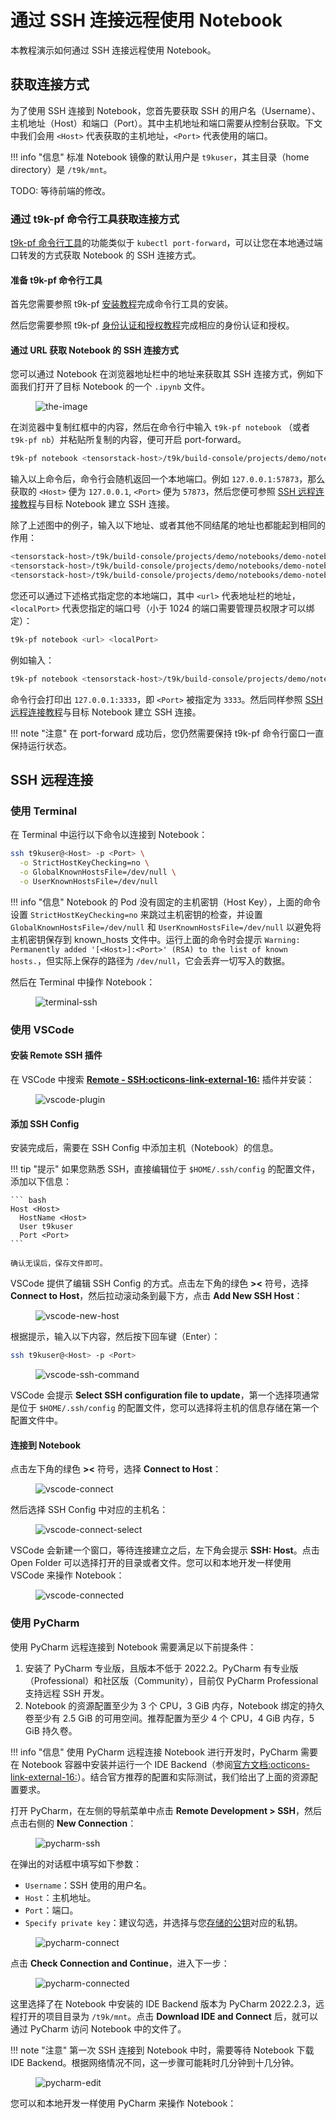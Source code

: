 # 通过 SSH 连接远程使用 Notebook

本教程演示如何通过 SSH 连接远程使用 Notebook。

## 获取连接方式

为了使用 SSH 连接到 Notebook，您首先要获取 SSH 的用户名（Username）、主机地址（Host）和端口（Port）。其中主机地址和端口需要从控制台获取。下文中我们会用 `<Host>` 代表获取的主机地址，`<Port>` 代表使用的端口。

!!! info "信息"
    标准 Notebook 镜像的默认用户是 `t9kuser`，其主目录（home directory）是 `/t9k/mnt`。

TODO: 等待前端的修改。

### 通过 t9k-pf 命令行工具获取连接方式

[t9k-pf 命令行工具](../../tool/tensorstack-pf-cli/index.md)的功能类似于 `kubectl port-forward`，可以让您在本地通过端口转发的方式获取 Notebook 的 SSH 连接方式。

#### 准备 t9k-pf 命令行工具

首先您需要参照 t9k-pf [安装教程](../../tool/tensorstack-pf-cli/user-guide.md#下载安装)完成命令行工具的安装。

然后您需要参照 t9k-pf [身份认证和授权教程](../../tool/tensorstack-pf-cli/user-guide.md#身份认证和授权)完成相应的身份认证和授权。

#### 通过 URL 获取 Notebook 的 SSH 连接方式

您可以通过 Notebook 在浏览器地址栏中的地址来获取其 SSH 连接方式，例如下面我们打开了目标 Notebook 的一个 `.ipynb` 文件。

<figure class="screenshot">
    <img alt="the-image" src="../../assets/guide/develop-and-test-model/use-notebook-remotely-via-ssh-connection/notebook-address-bar.png" class="screenshot"/>
</figure>

在浏览器中复制红框中的内容，然后在命令行中输入 `t9k-pf notebook` （或者 `t9k-pf nb`）并粘贴所复制的内容，便可开启 port-forward。

``` bash
t9k-pf notebook <tensorstack-host>/t9k/build-console/projects/demo/notebooks/demo-notebook/lab/tree/demo.ipynb
```

输入以上命令后，命令行会随机返回一个本地端口。例如 `127.0.0.1:57873`，那么获取的 `<Host>` 便为 `127.0.0.1`, `<Port>` 便为 `57873`，然后您便可参照 [SSH 远程连接教程](#ssh-远程连接)与目标 Notebook 建立 SSH 连接。

除了上述图中的例子，输入以下地址、或者其他不同结尾的地址也都能起到相同的作用：

``` bash
<tensorstack-host>/t9k/build-console/projects/demo/notebooks/demo-notebook/tree?
<tensorstack-host>/t9k/build-console/projects/demo/notebooks/demo-notebook/lab
<tensorstack-host>/t9k/build-console/projects/demo/notebooks/demo-notebook/<any-url>
```

您还可以通过下述格式指定您的本地端口，其中 `<url>` 代表地址栏的地址，`<localPort>` 代表您指定的端口号（小于 1024 的端口需要管理员权限才可以绑定）：

``` bash
t9k-pf notebook <url> <localPort>
```

例如输入：

``` bash
t9k-pf notebook <tensorstack-host>/t9k/build-console/projects/demo/notebooks/demo-notebook/lab/tree/demo.ipynb 3333
```

命令行会打印出 `127.0.0.1:3333`，即 `<Port>` 被指定为 `3333`。然后同样参照 [SSH 远程连接教程](#ssh-远程连接)与目标 Notebook 建立 SSH 连接。

!!! note "注意" 
    在 port-forward 成功后，您仍然需要保持 t9k-pf 命令行窗口一直保持运行状态。

## SSH 远程连接

### 使用 Terminal

在 Terminal 中运行以下命令以连接到 Notebook：

``` bash
ssh t9kuser@<Host> -p <Port> \
  -o StrictHostKeyChecking=no \
  -o GlobalKnownHostsFile=/dev/null \
  -o UserKnownHostsFile=/dev/null
```

!!! info "信息"
    Notebook 的 Pod 没有固定的主机密钥（Host Key），上面的命令设置 `StrictHostKeyChecking=no` 来跳过主机密钥的检查，并设置 `GlobalKnownHostsFile=/dev/null` 和 `UserKnownHostsFile=/dev/null` 以避免将主机密钥保存到 known_hosts 文件中。运行上面的命令时会提示 `Warning: Permanently added '[<Host>]:<Port>' (RSA) to the list of known hosts.`，但实际上保存的路径为 `/dev/null`，它会丢弃一切写入的数据。

然后在 Terminal 中操作 Notebook：

<figure class="screenshot">
  <img alt="terminal-ssh" src="../../assets/guide/develop-and-test-model/use-notebook-remotely-via-ssh-connection/terminal-ssh.png" class="screenshot"/>
</figure>

### 使用 VSCode

#### 安装 Remote SSH 插件

在 VSCode 中搜索 **[Remote - SSH:octicons-link-external-16:](https://marketplace.visualstudio.com/items?itemName=ms-vscode-remote.remote-ssh)** 插件并安装：

<figure class="screenshot">
  <img alt="vscode-plugin" src="../../assets/guide/develop-and-test-model/use-notebook-remotely-via-ssh-connection/vscode-plugin.png" class="screenshot"/>
</figure>

#### 添加 SSH Config

安装完成后，需要在 SSH Config 中添加主机（Notebook）的信息。

!!! tip "提示"
    如果您熟悉 SSH，直接编辑位于 `$HOME/.ssh/config` 的配置文件，添加以下信息：

    ``` bash
    Host <Host>
      HostName <Host>
      User t9kuser
      Port <Port>
    ```

    确认无误后，保存文件即可。

VSCode 提供了编辑 SSH Config 的方式。点击左下角的绿色 **><** 符号，选择 **Connect to Host**，然后拉动滚动条到最下方，点击 **Add New SSH Host**：

<figure class="screenshot">
  <img alt="vscode-new-host" src="../../assets/guide/develop-and-test-model/use-notebook-remotely-via-ssh-connection/vscode-new-host.png" class="screenshot"/>
</figure>

根据提示，输入以下内容，然后按下回车键（Enter）：

``` bash
ssh t9kuser@<Host> -p <Port>
```

<figure class="screenshot">
  <img alt="vscode-ssh-command" src="../../assets/guide/develop-and-test-model/use-notebook-remotely-via-ssh-connection/vscode-ssh-command.png" class="screenshot"/>
</figure>

VSCode 会提示 **Select SSH configuration file to update**，第一个选择项通常是位于 `$HOME/.ssh/config` 的配置文件，您可以选择将主机的信息存储在第一个配置文件中。

#### 连接到 Notebook

点击左下角的绿色 **><** 符号，选择 **Connect to Host**：

<figure class="screenshot">
  <img alt="vscode-connect" src="../../assets/guide/develop-and-test-model/use-notebook-remotely-via-ssh-connection/vscode-connect.png" class="screenshot"/>
</figure>

然后选择 SSH Config 中对应的主机名：

<figure class="screenshot">
  <img alt="vscode-connect-select" src="../../assets/guide/develop-and-test-model/use-notebook-remotely-via-ssh-connection/vscode-connect-select.png" class="screenshot"/>
</figure>

VSCode 会新建一个窗口，等待连接建立之后，左下角会提示 **SSH: Host**。点击 Open Folder 可以选择打开的目录或者文件。您可以和本地开发一样使用 VSCode 来操作 Notebook：

<figure class="screenshot">
  <img alt="vscode-connected" src="../../assets/guide/develop-and-test-model/use-notebook-remotely-via-ssh-connection/vscode-connected.png" class="screenshot"/>
</figure>

### 使用 PyCharm

使用 PyCharm 远程连接到 Notebook 需要满足以下前提条件：

1. 安装了 PyCharm 专业版，且版本不低于 2022.2。PyCharm 有专业版（Professional）和社区版（Community），目前仅 PyCharm Professional 支持远程 SSH 开发。
2. Notebook 的资源配置至少为 3 个 CPU，3 GiB 内存，Notebook 绑定的持久卷至少有 2.5 GiB 的可用空间。推荐配置为至少 4 个 CPU，4 GiB 内存，5 GiB 持久卷。

!!! info "信息"
    使用 PyCharm 远程连接 Notebook 进行开发时，PyCharm 需要在 Notebook 容器中安装并运行一个 IDE Backend（参阅[官方文档:octicons-link-external-16:](https://www.jetbrains.com/help/pycharm/remote-development-overview.html)）。结合官方推荐的配置和实际测试，我们给出了上面的资源配置要求。

打开 PyCharm，在左侧的导航菜单中点击 **Remote Development > SSH**，然后点击右侧的 **New Connection**：

<figure class="screenshot">
  <img alt="pycharm-ssh" src="../../assets/guide/develop-and-test-model/use-notebook-remotely-via-ssh-connection/pycharm-ssh.png" class="screenshot"/>
</figure>

在弹出的对话框中填写如下参数：

* `Username`：SSH 使用的用户名。
* `Host`：主机地址。
* `Port`：端口。
* `Specify private key`：建议勾选，并选择与您[存储的公钥](create-notebook.md#存储-ssh-公钥)对应的私钥。

<figure class="screenshot">
  <img alt="pycharm-connect" src="../../assets/guide/develop-and-test-model/use-notebook-remotely-via-ssh-connection/pycharm-connect.png" class="screenshot"/>
</figure>

点击 **Check Connection and Continue**，进入下一步：

<figure class="screenshot">
  <img alt="pycharm-connected" src="../../assets/guide/develop-and-test-model/use-notebook-remotely-via-ssh-connection/pycharm-connected.png" class="screenshot"/>
</figure>

这里选择了在 Notebook 中安装的 IDE Backend 版本为 PyCharm 2022.2.3，远程打开的项目目录为 `/t9k/mnt`。点击 **Download IDE and Connect** 后，就可以通过 PyCharm 访问 Notebook 中的文件了。

!!! note "注意"
    第一次 SSH 连接到 Notebook 中时，需要等待 Notebook 下载 IDE Backend。根据网络情况不同，这一步骤可能耗时几分钟到十几分钟。

<figure class="screenshot">
  <img alt="pycharm-edit" src="../../assets/guide/develop-and-test-model/use-notebook-remotely-via-ssh-connection/pycharm-edit.png" class="screenshot"/>
</figure>

您可以和本地开发一样使用 PyCharm 来操作 Notebook：
